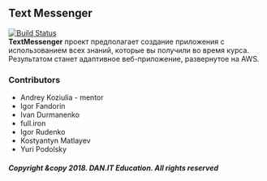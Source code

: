 ## Text Messenger

[![Build Status](https://travis-ci.org/podolsky4/TextMessenger.svg?branch=master)](https://travis-ci.org/podolsky4/TextMessenger)</br>
<b>TextMessenger</b> проект предполагает создание приложения с использованием всех знаний, которые вы получили во время курса. Результатом станет адаптивное веб-приложение, развернутое на AWS.

### Contributors

  * Andrey Koziulia - mentor	
  * Igor Fandorin
  * Ivan Durmanenko
  * full.iron
  * Igor Rudenko
  * Kostyantyn Matlayev
  * Yuri Podolsky
 
##### <i>Copyright &copy 2018. DAN.IT Education. All rights reserved</i>
